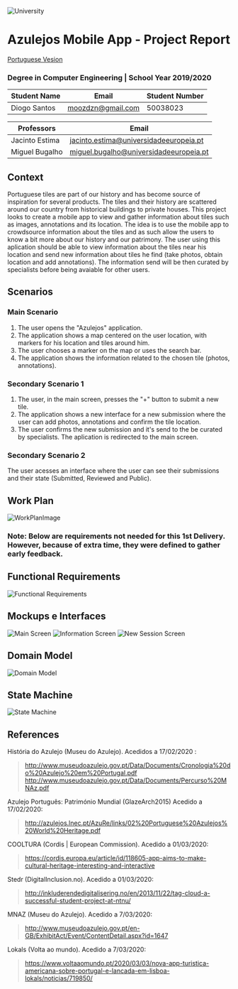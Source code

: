 ![University](https://www.iade.europeia.pt/hs-fs/hubfs/IADE-SITE/static/ue-iade-h75.png?width=444&name=ue-iade-h75.png)
# Azulejos Mobile App - Project Report 
[Portuguese Vesion](..blob/master/Relatório%20de%20Projeto%20-%20App%20Azulejos.pdf)

### Degree in Computer Engineering | School Year 2019/2020 


Student Name | Email | Student Number
------------ | ------------- | -------------
Diogo Santos | moozdzn@gmail.com | 50038023

Professors | Email 
------------ | ------------- 
Jacinto Estima | jacinto.estima@universidadeeuropeia.pt 
Miguel Bugalho | miguel.bugalho@universidadeeuropeia.pt

## Context

Portuguese tiles are part of our history and has become source of inspiration for several products.
The tiles and their history are scattered around our country from historical buildings to private houses.
This project looks to create a mobile app to view and gather information about tiles such as images, annotations and its location.
The idea is to use the mobile app to crowdsource information about the tiles and as such allow the users to know a bit more about our history and our patrimony.
The user using this aplication should be able to view information about the tiles near his location and send new information about tiles he find (take photos, obtain location and add annotations). The information send will be then curated by specialists before being avaiable for other users.
  
## Scenarios
### Main Scenario
1. The user opens the "Azulejos" application.
2. The application shows a map centered on the user location, with markers for his location and tiles around him.
3. The user chooses a marker on the map or uses the search bar.
4. The application shows the information related to the chosen tile (photos, annotations).
### Secondary Scenario 1
1. The user, in the main screen, presses the "+" button to submit a new tile.
2. The application shows a new interface for a new submission where the user can add photos, annotations and confirm the tile location.
3. The user confirms the new submission and it's send to the be curated by specialists. The aplication is redirected to the main screen.

### Secondary Scenario 2
 The user acesses an interface where the user can see their submissions and their state (Submitted, Reviewed and Public).

## Work Plan
![WorkPlanImage](https://raw.githubusercontent.com/Moozdzn/Azulejos/master/attachments/WorkPlanV1.png)

### Note: Below are requirements not needed for this 1st Delivery. However, because of extra time, they were defined to gather early feedback.

## Functional Requirements
![Functional Requirements](https://raw.githubusercontent.com/Moozdzn/Azulejos/master/attachments/FRV1.png)

## Mockups e Interfaces
![Main Screen](https://raw.githubusercontent.com/Moozdzn/Azulejos/master/attachments/mockups/mainScreenV1.png)
![Information Screen](https://raw.githubusercontent.com/Moozdzn/Azulejos/master/attachments/mockups/informationScreenV1.png)
![New Session Screen](https://raw.githubusercontent.com/Moozdzn/Azulejos/master/attachments/mockups/newSessionV1.png)

## Domain Model
![Domain Model](https://github.com/Moozdzn/Azulejos/blob/master/attachments/App-azulejos-diagrama.png)

## State Machine
![State Machine](https://raw.githubusercontent.com/Moozdzn/Azulejos/master/attachments/StateMachine.png)

## References
História do Azulejo (Museu do Azulejo). Acedidos a 17/02/2020 : 
  > http://www.museudoazulejo.gov.pt/Data/Documents/Cronologia%20do%20Azulejo%20em%20Portugal.pdf
  > http://www.museudoazulejo.gov.pt/Data/Documents/Percurso%20MNAz.pdf

Azulejo Português: Património Mundial (GlazeArch2015) Acedido a 17/02/2020:
  > http://azulejos.lnec.pt/AzuRe/links/02%20Portuguese%20Azulejos%20World%20Heritage.pdf
  
COOLTURA (Cordis | European Commission). Acedido a 01/03/2020:
  > https://cordis.europa.eu/article/id/118605-app-aims-to-make-cultural-heritage-interesting-and-interactive
  
Stedr (DigitalInclusion.no). Acedido a 01/03/2020:
  > http://inkluderendedigitalisering.no/en/2013/11/22/tag-cloud-a-successful-student-project-at-ntnu/
  
MNAZ (Museu do Azulejo). Acedido a 7/03/2020:
  > http://www.museudoazulejo.gov.pt/en-GB/ExhibitAct/Event/ContentDetail.aspx?id=1647
  
Lokals (Volta ao mundo). Acedido a 7/03/2020:
  > https://www.voltaaomundo.pt/2020/03/03/nova-app-turistica-americana-sobre-portugal-e-lancada-em-lisboa-lokals/noticias/719850/
